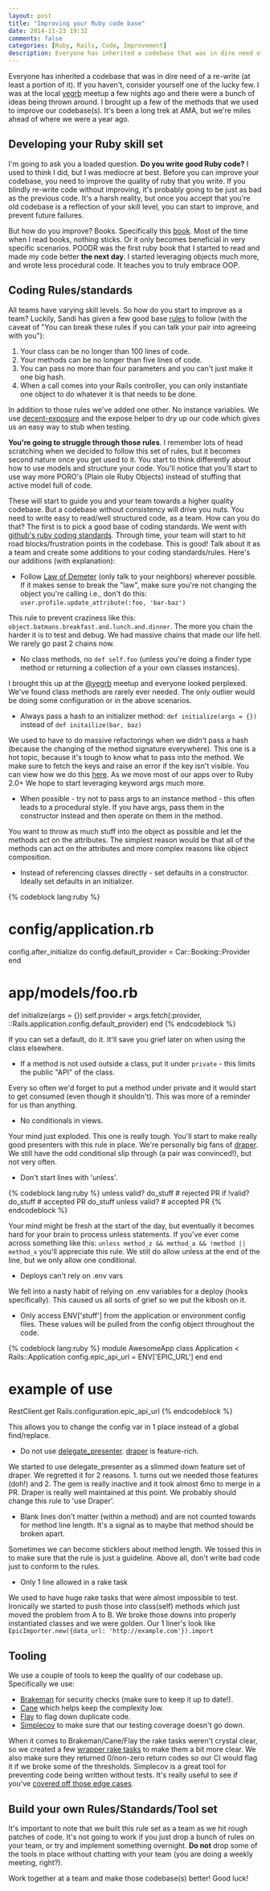 ```yaml
---
layout: post
title: "Improving your Ruby code base"
date: 2014-11-23 19:32
comments: false
categories: [Ruby, Rails, Code, Improvement]
description: Everyone has inherited a codebase that was in dire need of a re-write (at least a portion of it). If you haven't, consider yourself one of the lucky few.
---
```


Everyone has inherited a codebase that was in dire need of a re-write (at least a portion of it). If you haven't, consider yourself one of the lucky
few. I was at the local [yegrb](www.yegrb.com) meetup a few nights ago and there were a bunch of ideas being thrown around. I brought
up a few of the methods that we used to improve our codebase(s). It's been a long trek at AMA, but we're miles ahead of where we
were a year ago.

Developing your Ruby skill set
---------------------

I'm going to ask you a loaded question. **Do you write good Ruby code?** I used to think I did, but I was mediocre at best.
 Before you can improve your codebase, you need to improve the quality of ruby that you write. If you blindly re-write code without improving, it's
 probably going to be just as bad as the previous code. It's a harsh reality, but once you accept that you're old codebase
 is a reflection of your skill level, you can start to improve, and prevent future failures.

But how do you improve? Books. Specifically this [book](http://www.amazon.com/gp/product/0321721330/ref=as_li_tl?ie=UTF8&camp=1789&creative=9325&creativeASIN=0321721330&linkCode=as2&tag=sandimetzcom-20&linkId=MEEIA2TTJVD6F5DO).
 Most of the time when I read books, nothing sticks. Or it only becomes beneficial in very specific scenarios. POODR was the first ruby book that I started to read and made my code better **the next day**.
 I started leveraging objects much more, and wrote less procedural code. It teaches you to truly embrace OOP.

Coding Rules/standards
---------------------

All teams have varying skill levels. So how do you start to improve as a team? Luckily, Sandi has given a few good base
 [rules](https://gist.github.com/simeonwillbanks/4567703) to follow (with the caveat of "You can break these rules if you can talk your pair into agreeing with you"):

1. Your class can be no longer than 100 lines of code.
2. Your methods can be no longer than five lines of code.
3. You can pass no more than four parameters and you can't just make it one big hash.
4. When a call comes into your Rails controller, you can only instantiate one object to do whatever it is that needs to be done.

In addition to those rules we've added one other.
No instance variables. We use [decent-exposure](https://github.com/hashrocket/decent_exposure) and the expose helper to dry up our code which gives us
 an easy way to stub when testing.

**You're going to struggle through those rules**. I remember lots of head scratching when we decided to follow this set of rules, but it becomes second nature
 once you get used to it. You start to think differently about how to use models and structure your code. You'll notice that you'll start to use way more
 PORO's (Plain ole Ruby Objects) instead of stuffing that active model full of code.

These will start to guide you and your team towards a higher quality codebase. But a codebase without consistency will drive you nuts.
 You need to write easy to read/well structured code, as a team. How can you do that? The first is to pick a good base
 of coding standards. We went with [github's ruby coding standards](https://github.com/styleguide/ruby). Through time, your team will
 start to hit road blocks/frustration points in the codebase. This is good! Talk about it as a team and create some additions to your
 coding standards/rules. Here's our additions (with explanation):

- Follow [Law of Demeter](http://c2.com/cgi/wiki?LawOfDemeter) (only talk to your neighbors) wherever possible.
If it makes sense to break the "law", make sure you're not changing the object you're calling i.e.,
don't do this: `user.profile.update_attribute(:foo, 'bar-baz')`

This rule to prevent craziness like this: ```object.batmans.breakfast.and.lunch.and.dinner```. The more you chain the harder
 it is to test and debug. We had massive chains that made our life hell. We rarely go past 2 chains now.

- No class methods, no ```def self.foo``` (unless you're doing a finder type method or returning a collection of a your own classes instances).

I brought this up at the [@yegrb](https://twitter.com/yegrb) meetup and everyone looked perplexed. We've found class methods are rarely ever needed. The only
 outlier would be doing some configuration or in the above scenarios.

- Always pass a hash to an initializer method: ```def initialize(args = {})``` instead of ```def initailize(bar, baz)```

We used to have to do massive refactorings when we didn't pass a hash (because the changing of the method signature everywhere). This one
 is a hot topic, because it's tough to know what to pass into the method. We make sure to fetch the keys and raise an error if the key isn't
 visible. You can view how we do this [here](https://github.com/amaabca/lita-github_pr_list/blob/master/lib/lita/github_pr_list/pull_request.rb#L14).
 As we move most of our apps over to Ruby 2.0+ We hope to start leveraging keyword args much more.

- When possible - try not to pass args to an instance method - this often leads to a procedural style.
 If you have args, pass them in the constructor instead and then operate on them in the method.

You want to throw as much stuff into the object as possible and let the methods act on the attributes. The simplest reason
 would be that all of the methods can act on the attributes and more complex reasons like object composition.

- Instead of referencing classes directly - set defaults in a constructor. Ideally set defaults in an initializer.

{% codeblock lang:ruby %}
  # config/application.rb
  config.after_initialize do
    config.default_provider = Car::Booking::Provider
  end

  # app/models/foo.rb
  def initialize(args = {})
    self.provider = args.fetch(:provider, ::Rails.application.config.default_provider)
  end
{% endcodeblock %}

If you can set a default, do it. It'll save you grief later on when using the class elsewhere.

-  If a method is not used outside a class, put it under `private` - this limits the public "API" of the class.

Every so often we'd forget to put a method under private and it would start to get consumed (even though it shouldn't). This was
 more of a reminder for us than anything.

- No conditionals in views.

Your mind just exploded. This one is really tough. You'll start to make really good presenters with this rule in place.
 We're personally big fans of [draper](https://github.com/drapergem/draper). We still have the odd conditional slip through
 (a pair was convinced!), but not very often.

- Don't start lines with 'unless'.

{% codeblock lang:ruby %}
unless valid? do_stuff # rejected PR
if !valid? do_stuff    # accepted PR
do_stuff unless valid? # accepted PR
{% endcodeblock %}

Your mind might be fresh at the start of the day, but eventually it becomes hard for your brain to process unless statements. If you've
 ever come across something like this: ```unless method_z && method_a && !method || method_x``` you'll appreciate this rule. We still do allow unless at the
 end of the line, but we only allow one conditional.

- Deploys can't rely on .env vars

We fell into a nasty habit of relying on .env variables for a deploy (hooks specifically). This caused us all sorts of grief so
 we put the kibosh on it.

- Only access ENV['stuff'] from the application or environment config files. These values will be pulled from the config object throughout the code.

{% codeblock lang:ruby %}
module AwesomeApp
  class Application < Rails::Application
    config.epic_api_url = ENV['EPIC_URL']
  end
end

# example of use
RestClient.get Rails.configuration.epic_api_url
{% endcodeblock %}

This allows you to change the config var in 1 place instead of a global find/replace.

- Do not use [delegate_presenter](https://github.com/rwilcox/delegate_presenter). [draper](https://github.com/drapergem/draper) is feature-rich.

We started to use delegate_presenter as a slimmed down feature set of draper. We regretted it for 2 reasons. 1. turns out we needed those features (doh!) and
 2. The gem is really inactive and it took almost 6mo to merge in a PR. Draper is really well maintained at this point. We probably should change
 this rule to 'use Draper'.

-  Blank lines don't matter (within a method) and are not counted towards for method line length. It's a signal as to maybe that method
should be broken apart.

Sometimes we can become sticklers about method length. We tossed this in to make sure that the rule is just a guideline. Above all,
 don't write bad code just to conform to the rules.

-  Only 1 line allowed in a rake task

We used to have huge rake tasks that were almost impossible to test. Ironically we started to push those into class(self) methods which just moved the problem
 from A to B. We broke those downs into properly instantiated classes and we were golden. Our 1 liner's look like
 ```EpicImporter.new({data_url: 'http://example.com'}).import```

Tooling
---------------------

We use a couple of tools to keep the quality of our codebase up. Specifically we use:

- [Brakeman](https://github.com/presidentbeef/brakeman) for security checks (make sure to keep it up to date!).
- [Cane](https://github.com/square/cane) which helps keep the complexity low.
- [Flay](https://github.com/seattlerb/flay) to flag down duplicate code.
- [Simplecov](https://github.com/colszowka/simplecov) to make sure that our testing coverage doesn't go down.

When it comes to Brakeman/Cane/Flay the rake tasks weren't crystal clear, so we created a few [wrapper rake tasks](https://gist.github.com/ryanjones/a9295a969e1804855ae4)
 to make them a bit more clear. We also make sure they returned 0/non-zero return codes so our CI would flag it if we broke some of the thresholds. Simplecov is a great
 tool for preventing code being written without tests. It's really useful to see if you've [covered off those edge cases](https://camo.githubusercontent.com/3cb7252450587d575bca65e27f20107b1986d67e/687474703a2f2f636f6c737a6f776b612e6769746875622e636f6d2f73696d706c65636f762f6465766973655f736f757263655f66696c652d302e352e332e706e67).

Build your own Rules/Standards/Tool set
---------------------

It's important to note that we built this rule set as a team as we hit rough patches of code. It's not going to work if you just
 drop a bunch of rules on your team, or try and implement something overnight. **Do not** drop some of the tools
 in place without chatting with your team (you are doing a weekly meeting, right?).

Work together at a team and make those codebase(s) better! Good luck!

